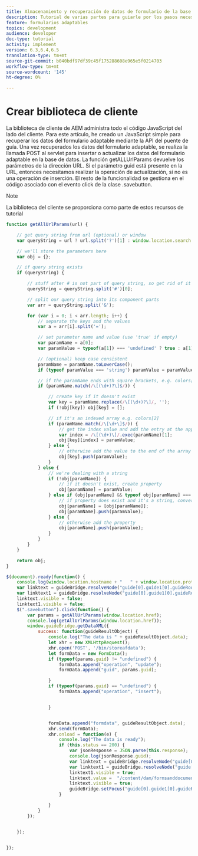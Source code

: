 ```yaml
---
title: Almacenamiento y recuperación de datos de formulario de la base de datos MySQL
description: Tutorial de varias partes para guiarle por los pasos necesarios para almacenar y recuperar datos de formulario
feature: formularios adaptables
topics: development
audience: developer
doc-type: tutorial
activity: implement
version: 6.3,6.4,6.5
translation-type: tm+mt
source-git-commit: b040bdf97df39c45f175288608e965e5f0214703
workflow-type: tm+mt
source-wordcount: '145'
ht-degree: 0%

---
```


# Crear biblioteca de cliente

La biblioteca de cliente de AEM administra todo el código JavaScript del lado del cliente. Para este artículo, he creado un JavaScript simple para recuperar los datos del formulario adaptable mediante la API del puente de guía. Una vez recuperados los datos del formulario adaptable, se realiza la llamada POST al servlet para insertar o actualizar los datos del formulario adaptable en la base de datos. La función getALLUrlParams devuelve los parámetros de la dirección URL. Si el parámetro guid está presente en la URL, entonces necesitamos realizar la operación de actualización, si no es una operación de inserción. El resto de la funcionalidad se gestiona en el código asociado con el evento click de la clase .savebutton.

>[!NOTE]
>
>La biblioteca del cliente se proporciona como parte de estos recursos de tutorial

```javascript
function getAllUrlParams(url) {

    // get query string from url (optional) or window
    var queryString = url ? url.split('?')[1] : window.location.search.slice(1);

    // we'll store the parameters here
    var obj = {};

    // if query string exists
    if (queryString) {

        // stuff after # is not part of query string, so get rid of it
        queryString = queryString.split('#')[0];

        // split our query string into its component parts
        var arr = queryString.split('&');

        for (var i = 0; i < arr.length; i++) {
            // separate the keys and the values
            var a = arr[i].split('=');

            // set parameter name and value (use 'true' if empty)
            var paramName = a[0];
            var paramValue = typeof(a[1]) === 'undefined' ? true : a[1];

            // (optional) keep case consistent
            paramName = paramName.toLowerCase();
            if (typeof paramValue === 'string') paramValue = paramValue.toLowerCase();

            // if the paramName ends with square brackets, e.g. colors[] or colors[2]
            if (paramName.match(/\[(\d+)?\]$/)) {

                // create key if it doesn't exist
                var key = paramName.replace(/\[(\d+)?\]/, '');
                if (!obj[key]) obj[key] = [];

                // if it's an indexed array e.g. colors[2]
                if (paramName.match(/\[\d+\]$/)) {
                    // get the index value and add the entry at the appropriate position
                    var index = /\[(\d+)\]/.exec(paramName)[1];
                    obj[key][index] = paramValue;
                } else {
                    // otherwise add the value to the end of the array
                    obj[key].push(paramValue);
                }
            } else {
                // we're dealing with a string
                if (!obj[paramName]) {
                    // if it doesn't exist, create property
                    obj[paramName] = paramValue;
                } else if (obj[paramName] && typeof obj[paramName] === 'string') {
                    // if property does exist and it's a string, convert it to an array
                    obj[paramName] = [obj[paramName]];
                    obj[paramName].push(paramValue);
                } else {
                    // otherwise add the property
                    obj[paramName].push(paramValue);
                }
            }
        }
    }

    return obj;
}

$(document).ready(function() {
    console.log(window.location.hostname + "   " + window.location.protocol);
    var linktext = guideBridge.resolveNode("guide[0].guide1[0].guideRootPanel[0].info[0].linktxt[0]");
    var linktext1 = guideBridge.resolveNode("guide[0].guide1[0].guideRootPanel[0].info[0].linktext1[0]");
    linktext.visible = false;
    linktext1.visible = false;
    $(".savebutton").click(function() {
        var params = getAllUrlParams(window.location.href);
        console.log(getAllUrlParams(window.location.href));
        window.guideBridge.getDataXML({
            success: function(guideResultObject) {
                console.log("The data is " + guideResultObject.data);
                let xhr = new XMLHttpRequest();
                xhr.open('POST', '/bin/storeafdata');
                let formData = new FormData();
                if (typeof(params.guid) != "undefined") {
                    formData.append("operation", "update");
                    formData.append("guid", params.guid);

                }
                if (typeof(params.guid) == "undefined") {
                    formData.append("operation", "insert");


                }


                formData.append("formdata", guideResultObject.data);
                xhr.send(formData);
                xhr.onload = function(e) {
                    console.log("The data is ready");
                    if (this.status == 200) {
                        var jsonResponse = JSON.parse(this.response);
                        console.log(jsonResponse.guid);
                        var linktext = guideBridge.resolveNode("guide[0].guide1[0].guideRootPanel[0].info[0].linktxt[0]");
                        var linktext1 = guideBridge.resolveNode("guide[0].guide1[0].guideRootPanel[0].info[0].linktext1[0]");
                        linktext1.visible = true;
                        linktext.value =  "/content/dam/formsanddocuments/demostoreandretrieveformdata/jcr:content?wcmmode=disabled&guid=" + jsonResponse.guid;
                        linktext.visible = true;
                        guideBridge.setFocus("guide[0].guide1[0].guideRootPanel[0].info[0].linktxt[0]");
                    }

                }
            }
        });


    });


});
```
